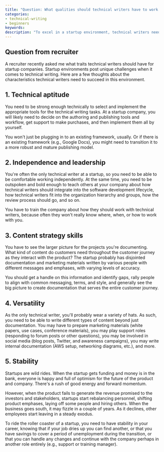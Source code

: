 ```yaml
---
title: "Question: What qualities should technical writers have to work at startups?"
categories:
- technical-writing
- beginners
keywords: 
description: "To excel in a startup environment, technical writers need to have a strong technical aptitude, the ability to both lead and be independent, the capacity to evaluate content strategy decisions instead of just documentation, versatility to write in a variety of situations, and stability to weather the roller-coaster ride of startup finances."
---
```


## Question from recruiter

A recruiter recently asked me what traits technical writers should have for startup companies. Startup environments post unique challenges when it comes to technical writing. Here are a few thoughts about the characteristics technical writers need to succeed in this environment.

## 1. Technical aptitude

You need to be strong enough technically to select and implement the appropriate tools for the technical writing tasks. At a startup company, you will likely need to decide on the authoring and publishing tools and workflow, get support to make purchases, and then implement them all by yourself.

You won't just be plugging in to an existing framework, usually. Or if there is an existing framework (e.g., Google Docs), you might need to transition it to a more robust and mature publishing model.

## 2. Independence and leadership

You're often the only technical writer at a startup, so you need to be able to be comfortable working independently. At the same time, you need to be outspoken and bold enough to teach others at your company about how technical writers should integrate into the software development lifecycle, how technical writers fit into the organization hierarchy and groups, how the review process should go, and so on.

 You have to train the company about how they should work with technical writers, because often they won't really know where, when, or how to work with you.

## 3. Content strategy skills

You have to see the larger picture for the projects you're documenting. What kind of content do customers need throughout the customer journey as they interact with the product? The startup probably has disjointed documentation and marketing materials written by various people with different messages and emphases, with varying levels of accuracy.

You should get a handle on this information and identify gaps, rally people to align with common messaging, terms, and style, and generally see the big picture to create documentation that serves the entire customer journey.


## 4. Versatility

As the only technical writer, you'll probably wear a variety of hats. As such, you need to be able to write different types of content beyond just documentation. You may have to prepare marketing materials (white papers, use cases, conference materials), you may play support roles (responding to forum posts or other questions), you may be involved in social media (blog posts, Twitter, and awareness campaigns), you may write internal documentation (AWS setup, networking diagrams, etc.), and more.

## 5. Stability

Startups are wild rides. When the startup gets funding and money is in the bank, everyone is happy and full of optimism for the future of the product and company. There's a rush of good energy and forward momentum.

However, when the product fails to generate the revenue promised to the investors and stakeholders, startups start rebalancing personnel, shifting product emphases, laying off some people and hiring others. When the business goes south, it may fizzle in a couple of years. As it declines, other employees start leaving in a steady exodus.

To ride the roller coaster of a startup, you need to have stability in your career, knowing that if your job dries up you can find another, or that you have savings to cover a period of unemployment during the transition, or that you can handle any changes and continue with the company perhaps in another role entirely (e.g., support or training manager).
